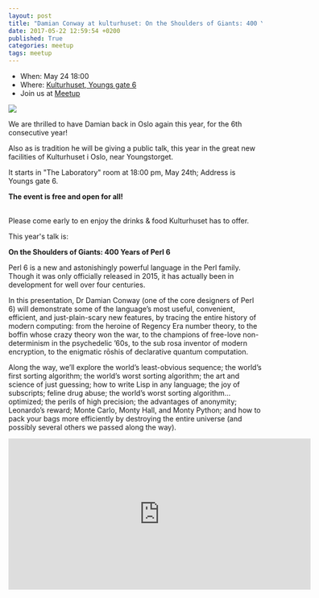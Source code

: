 ```yaml
---
layout: post
title: "Damian Conway at kulturhuset: On the Shoulders of Giants: 400 Years of Perl 6"
date: 2017-05-22 12:59:54 +0200
published: True
categories: meetup
tags: meetup
---
```


* When: May 24 18:00
* Where: [Kulturhuset, Youngs gate 6](https://maps.google.com/maps?f=q&hl=en&q=Youngs+gate+6%2C+Oslo%2C+no)
* Join us at [Meetup](https://www.meetup.com/Oslo-pm/events/240177542/)

<img src="https://secure.meetupstatic.com/photos/event/8/d/f/6/600_461196342.jpeg">

We are thrilled to have Damian back in Oslo again this year, for the 6th consecutive year!

Also as is tradition he will be giving a public talk, this year in the great new facilities of Kulturhuset i Oslo, near Youngstorget.

It starts in &quot;The Laboratory&quot; room at 18:00 pm, May 24th; Address is Youngs gate 6.

<b>The event is free and open for all!</b>

<br>Please come early to en enjoy the drinks &amp; food Kulturhuset has to offer.

This year&#39;s talk is:

<b>On the Shoulders of Giants: 400 Years of Perl 6</b>

Perl 6 is a new and astonishingly powerful language in the Perl family. Though it was only officially released in 2015, it has actually been in development for well over four centuries.

In this presentation, Dr Damian Conway (one of the core designers of Perl 6) will demonstrate some of the language’s most useful, convenient, efficient, and just-plain-scary new features, by tracing the entire history of modern computing: from the heroine of Regency Era number theory, to the boffin whose crazy theory won the war, to the champions of free-love non-determinism in the psychedelic ’60s, to the sub rosa inventor of modern encryption, to the enigmatic rōshis of declarative quantum computation.

Along the way, we’ll explore the world’s least-obvious sequence; the world’s first sorting algorithm; the world’s worst sorting algorithm; the art and science of just guessing; how to write Lisp in any language; the joy of subscripts; feline drug abuse; the world’s worst sorting algorithm... optimized; the perils of high precision; the advantages of anonymity; Leonardo’s reward; Monte Carlo, Monty Hall, and Monty Python; and how to pack your bags more efficiently by destroying the entire universe (and possibly several others we passed along the way).

<iframe class="google-maps" src="https://www.google.com/maps/embed/v1/place?q=q=Youngs+gate+6%2C+Oslo%2C+no&key=AIzaSyASIjsQVcDWLnkdszZ-yw13Qcs-iFk8Q4Y" width="600" height="300" frameborder="0" allowfullscreen></iframe>
